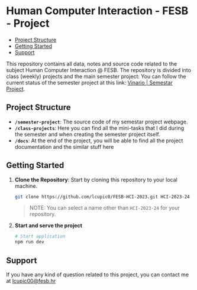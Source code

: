 ﻿# Human Computer Interaction - FESB - Project <!-- omit in toc -->

- [Project Structure](#project-structure)
- [Getting Started](#getting-started)
- [Support](#support)


This repository contains all data, notes and source code related to the subject Human Computer Interaction @ FESB﻿.
The repository is divided into class (weekly) projects and the main semester project:
You can follow the current status of the semester project at this link:
[Vinario | Semestar Project](https://vinario-hci-project.vercel.app/ "Semestar Project"). 

## Project Structure

- **`/semester-project`**: The source code of my semestar project webpage.
- **`/class-projects`**: Here you can find all the mini-tasks that I did during the semester and when creating the semester project itself.
- **`/docs`**: At the end of the project, you will be able to find all the project documentation and the similar stuff here

## Getting Started

1. **Clone the Repository**: Start by cloning this repository to your local machine.

    ```bash
    git clone https://github.com/lcupic0/FESB-HCI-2023.git HCI-2023-24
    ```

    > NOTE: You can select a name other than `HCI-2023-24` for your repository.

2. **Start and serve the project**

    ```bash
    # Start application
    npm run dev
    
## Support
If you have any kind of question related to this project, you can contact me at lcupic00@fesb.hr
